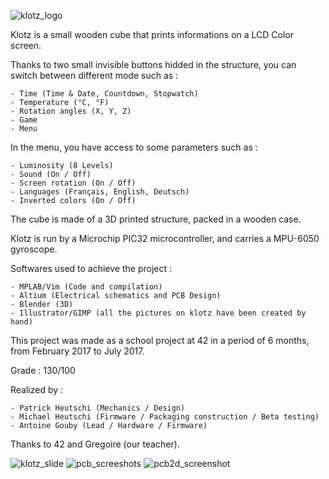 ![klotz_logo](https://user-images.githubusercontent.com/22248912/34973702-64a00844-fa89-11e7-95af-23f19164a1df.jpg)

Klotz is a small wooden cube that prints informations on a LCD Color screen.

Thanks to two small invisible buttons hidded in the structure, you can switch between different mode such as :

	- Time (Time & Date, Countdown, Stopwatch)
	- Temperature (°C, °F)
	- Rotation angles (X, Y, Z)
	- Game
	- Menu

In the menu, you have access to some parameters such as :

	- Luminosity (8 Levels)
	- Sound (On / Off)
	- Screen rotation (On / Off)
	- Languages (Français, English, Deutsch)
	- Inverted colors (On / Off)

The cube is made of a 3D printed structure, packed in a wooden case.

Klotz is run by a Microchip PIC32 microcontroller, and carries a MPU-6050 gyroscope.

Softwares used to achieve the project :

	- MPLAB/Vim (Code and compilation)
	- Altium (Electrical schematics and PCB Design)
	- Blender (3D)
	- Illustrator/GIMP (all the pictures on klotz have been created by hand)

This project was made as a school project at 42 in a period of 6 months, from February 2017 to July 2017.

Grade : 130/100

Realized by :

	- Patrick Heutschi (Mechanics / Design)
	- Michael Heutschi (Firmware / Packaging construction / Beta testing)
	- Antoine Gouby (Lead / Hardware / Firmware)

Thanks to 42 and Gregoire (our teacher).

![klotz_slide](https://user-images.githubusercontent.com/22248912/34973401-aef1137c-fa87-11e7-818a-8d755fb596e3.jpg)
![pcb_screeshots](https://user-images.githubusercontent.com/22248912/34972869-ac1a7b28-fa84-11e7-9444-69eddd5b7bf7.jpeg)
![pcb2d_screenshot](https://user-images.githubusercontent.com/22248912/34972870-ac34e120-fa84-11e7-862c-26e60aa98500.jpeg)
